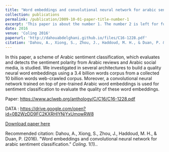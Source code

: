 ```yaml
---
title: "Word embeddings and convolutional neural network for arabic sentiment classification"
collection: publications
permalink: /publication/2009-10-01-paper-title-number-1
excerpt: 'This paper is about the number 1. The number 2 is left for future work.'
date: 2016
venue: 'Coling 2016'
paperurl: 'http://dahouabdelghani.github.io/files/C16-1228.pdf'
citation: 'Dahou, A., Xiong, S., Zhou, J., Haddoud, M. H., & Duan, P. &quot;Word embeddings and convolutional neural network for arabic sentiment classification.&quot; <i>Coling</i>. 1(1).'
---
```

In this paper, a scheme of Arabic sentiment classification, which evaluates and detects the sentiment polarity from Arabic
reviews and Arabic social media, is studied.  We investigated in several architectures to build a quality neural word embeddings using a 3.4 billion words corpus from a collected 10 billion words web-crawled corpus.   Moreover,  a convolutional neural network trained on top of pre-trained Arabic word embeddings is used for sentiment classification to evaluate the quality of these word embeddings.

Paper: https://www.aclweb.org/anthology/C/C16/C16-1228.pdf

DATA : https://drive.google.com/open?id=0B2WzDD9FC2KXRHlYNjYxUmowRW8

[Download paper here](http://dahouabdelghani.github.io/files/C16-1228.pdf)

Recommended citation: Dahou, A., Xiong, S., Zhou, J., Haddoud, M. H., & Duan, P. (2016). &quot;Word embeddings and convolutional neural network for arabic sentiment classification.&quot; <i>Coling</i>. 1(1)..